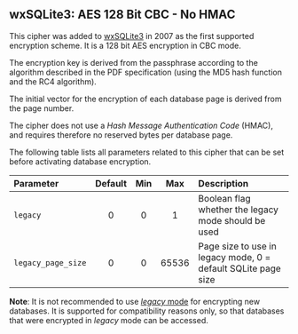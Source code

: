 ## <a name="cipher_aes128cbc"/>wxSQLite3: AES 128 Bit CBC - No HMAC

This cipher was added to [wxSQLite3](https://github.com/utelle/wxsqlite3) in 2007 as the first supported encryption scheme. It is a 128 bit AES encryption in CBC mode.

The encryption key is derived from the passphrase according to the algorithm described in the PDF specification (using the MD5 hash function and the RC4 algorithm).

The initial vector for the encryption of each database page is derived from the page number.

The cipher does not use a _Hash Message Authentication Code_ (HMAC), and requires therefore no reserved bytes per database page.

The following table lists all parameters related to this cipher that can be set before activating database encryption.

| Parameter | Default | Min | Max | Description |
| :--- | :---: | :---: | :---: | :--- |
| `legacy` | 0 | 0 | 1 | Boolean flag whether the legacy mode should be used |
| `legacy_page_size` | 0 | 0 | 65536 | Page size to use in legacy mode, 0 = default SQLite page size |

**Note**: It is not recommended to use [_legacy_ mode](/cipher_legacy/) for encrypting new databases. It is supported for compatibility reasons only, so that databases that were encrypted in _legacy_ mode can be accessed.
